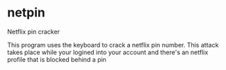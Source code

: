 # netpin
Netflix pin cracker

This program uses the keyboard to crack a netflix pin number. This attack takes place while your logined into your account and there's an netflix profile that
is blocked behind a pin
